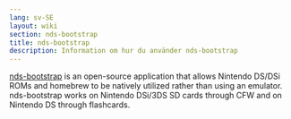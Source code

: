 ```yaml
---
lang: sv-SE
layout: wiki
section: nds-bootstrap
title: nds-bootstrap
description: Information om hur du använder nds-bootstrap
---
```


[nds-bootstrap](https://github.com/DS-Homebrew/nds-bootstrap) is an open-source application that allows Nintendo DS/DSi ROMs and homebrew to be natively utilized rather than using an emulator. nds-bootstrap works on Nintendo DSi/3DS SD cards through CFW and on Nintendo DS through flashcards.
